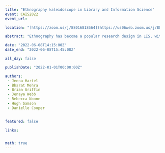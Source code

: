 ```yaml
---
title: "Ethnography kaleidoscope in Library and Information Science"
event: CAIS2022
event_url: 

location: "[https://zoom.us/j/88016818664](https://us06web.zoom.us/j/88016818664?wd=bWlEMk1oZ3FyWTVFNXZISUh4dlZJdz09)"

abstract: "Ethnography has become a popular research design in LIS, with many creative implementations as well as concomitant problems. The seven panelists have expert perspectives to share about ethnography’s evolution and impact within our field. The panel begins with a succinct overall history of the method in LIS and a critical analysis of Chatman’s methodological innovations. Then, six inventive extensions are reported: sensory ethnography; visual ethnography; ethnography within an arts-informed paradigm; ethnography within a contemplative paradigm; critically-oriented participatory narratology and autoethnography intersections; and ethnography applied within information institutions. The presentations will systematically display ethnography’s wide-ranging colors and flavors, followed by in-depth discussion of its merits, complications, and future trajectories in LIS."

date: "2022-06-08T14:15:00Z"
date_end: "2022-06-08T15:45:00Z"

all_day: false

publishDate: "2022-01-01T00:00:00Z"

authors:
 - Jenna Hartel
 - Bharat Mehra
 - Brian Griffin
 - Jenaya Webb
 - Rebecca Noone
 - Hugh Samson
 - Danielle Cooper
 

featured: false

links:


math: true
---
```


